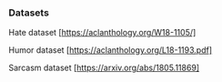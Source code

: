 ### Datasets

Hate dataset [https://aclanthology.org/W18-1105/]

Humor dataset [https://aclanthology.org/L18-1193.pdf]

Sarcasm dataset [https://arxiv.org/abs/1805.11869]
